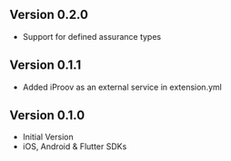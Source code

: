 ## Version 0.2.0

- Support for defined assurance types

## Version 0.1.1

- Added iProov as an external service in extension.yml

## Version 0.1.0

- Initial Version
- iOS, Android & Flutter SDKs